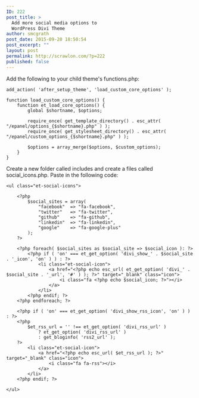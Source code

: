 ```yaml
---
ID: 222
post_title: >
  Add more social media options to
  WordPress Divi Theme
author: smcgrath
post_date: 2015-09-20 18:50:54
post_excerpt: ""
layout: post
permalink: http://scrawlon.com/?p=222
published: false
---
```

Add the following to your child theme's functions.php:

    add_action( 'after_setup_theme', 'load_custom_core_options' );
    
    function load_custom_core_options() {
        function et_load_core_options() {
            global $shortname, $options;
    
            require_once( get_template_directory() . esc_attr( "/epanel/options_{$shortname}.php" ) );
            require_once( get_stylesheet_directory() . esc_attr( "/epanel/custom_options_{$shortname}.php" ) );
    
            $options = array_merge($options, $custom_options);
        }
    }
    

Create a new folder called includes and create a files called social_icons.php. Paste in the following code:

    <ul class="et-social-icons">
    
        <?php
            $social_sites = array(
                "facebook"  => "fa-facebook",
                "twitter"   => "fa-twitter",
                "github"    => "fa-github",
                "linkedin"  => "fa-linkedin",
                "google"    => "fa-google-plus"
            );
        ?>
    
        <?php foreach( $social_sites as $social_site => $social_icon ): ?>
            <?php if ( 'on' === et_get_option( 'divi_show_' . $social_site . '_icon', 'on' ) ) : ?>
                <li class="et-social-icon">
                    <a href="<?php echo esc_url( et_get_option( 'divi_' . $social_site . '_url', '#' ) ); ?>" target="_blank" class="icon">
                        <i class="fa <?php echo $social_icon; ?>"></i>
                    </a>
                </li>
            <?php endif; ?>
        <?php endforeach; ?>
    
        <?php if ( 'on' === et_get_option( 'divi_show_rss_icon', 'on' ) ) : ?>
        <?php
            $et_rss_url = '' !== et_get_option( 'divi_rss_url' )
                ? et_get_option( 'divi_rss_url' )
                : get_bloginfo( 'rss2_url' );
        ?>
            <li class="et-social-icon">
                <a href="<?php echo esc_url( $et_rss_url ); ?>" target="_blank" class="icon">
                    <i class="fa fa-rss"></i>
                </a>
            </li>
        <?php endif; ?>
    
    </ul>